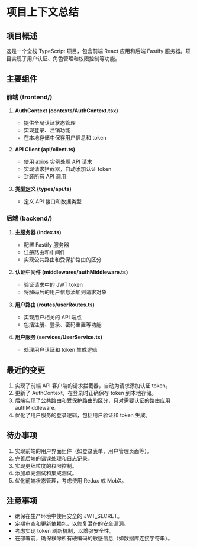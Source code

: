 # 项目上下文总结

## 项目概述
这是一个全栈 TypeScript 项目，包含前端 React 应用和后端 Fastify 服务器。项目实现了用户认证、角色管理和权限控制等功能。

## 主要组件

### 前端 (frontend/)

1. **AuthContext (contexts/AuthContext.tsx)**
   - 提供全局认证状态管理
   - 实现登录、注销功能
   - 在本地存储中保存用户信息和 token

2. **API Client (api/client.ts)**
   - 使用 axios 实例处理 API 请求
   - 实现请求拦截器，自动添加认证 token
   - 封装所有 API 调用

3. **类型定义 (types/api.ts)**
   - 定义 API 接口和数据类型

### 后端 (backend/)

1. **主服务器 (index.ts)**
   - 配置 Fastify 服务器
   - 注册路由和中间件
   - 实现公共路由和受保护路由的区分

2. **认证中间件 (middlewares/authMiddleware.ts)**
   - 验证请求中的 JWT token
   - 将解码后的用户信息添加到请求对象

3. **用户路由 (routes/userRoutes.ts)**
   - 实现用户相关的 API 端点
   - 包括注册、登录、密码重置等功能

4. **用户服务 (services/UserService.ts)**
   - 处理用户认证和 token 生成逻辑

## 最近的变更

1. 实现了前端 API 客户端的请求拦截器，自动为请求添加认证 token。
2. 更新了 AuthContext，在登录时正确保存 token 到本地存储。
3. 后端实现了公共路由和受保护路由的区分，只对需要认证的路由应用 authMiddleware。
4. 优化了用户服务的登录逻辑，包括用户验证和 token 生成。

## 待办事项

1. 实现前端的用户界面组件（如登录表单、用户管理页面等）。
2. 完善后端的错误处理和日志记录。
3. 实现更细粒度的权限控制。
4. 添加单元测试和集成测试。
5. 优化前端状态管理，考虑使用 Redux 或 MobX。

## 注意事项

- 确保在生产环境中使用安全的 JWT_SECRET。
- 定期审查和更新依赖包，以修复潜在的安全漏洞。
- 考虑实现 token 刷新机制，以增强安全性。
- 在部署前，确保移除所有硬编码的敏感信息（如数据库连接字符串）。
